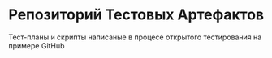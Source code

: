 # Репозиторий Тестовых Артефактов

Тест-планы и скрипты написаные в процесе открытого тестирования на примере GitHub

